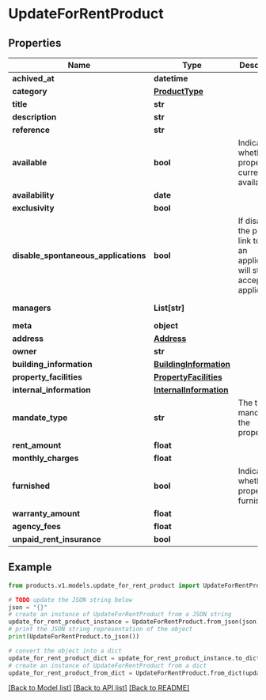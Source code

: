 # UpdateForRentProduct


## Properties

Name | Type | Description | Notes
------------ | ------------- | ------------- | -------------
**achived_at** | **datetime** |  | [optional] 
**category** | [**ProductType**](ProductType.md) |  | [optional] 
**title** | **str** |  | [optional] 
**description** | **str** |  | [optional] 
**reference** | **str** |  | [optional] 
**available** | **bool** | Indicates whether the property is currently available. | [optional] [default to True]
**availability** | **date** |  | [optional] 
**exclusivity** | **bool** |  | [optional] 
**disable_spontaneous_applications** | **bool** | If disabled, the public link to send an application will stop accepting applications. | [optional] [default to False]
**managers** | **List[str]** |  | [optional] [default to []]
**meta** | **object** |  | [optional] 
**address** | [**Address**](Address.md) |  | [optional] 
**owner** | **str** |  | [optional] 
**building_information** | [**BuildingInformation**](BuildingInformation.md) |  | [optional] 
**property_facilities** | [**PropertyFacilities**](PropertyFacilities.md) |  | [optional] 
**internal_information** | [**InternalInformation**](InternalInformation.md) |  | [optional] 
**mandate_type** | **str** | The type of mandate for the property. | [optional] [default to 'management']
**rent_amount** | **float** |  | [optional] 
**monthly_charges** | **float** |  | [optional] 
**furnished** | **bool** | Indicates whether the property is furnished. | [optional] [default to False]
**warranty_amount** | **float** |  | [optional] 
**agency_fees** | **float** |  | [optional] 
**unpaid_rent_insurance** | **bool** |  | [optional] 

## Example

```python
from products.v1.models.update_for_rent_product import UpdateForRentProduct

# TODO update the JSON string below
json = "{}"
# create an instance of UpdateForRentProduct from a JSON string
update_for_rent_product_instance = UpdateForRentProduct.from_json(json)
# print the JSON string representation of the object
print(UpdateForRentProduct.to_json())

# convert the object into a dict
update_for_rent_product_dict = update_for_rent_product_instance.to_dict()
# create an instance of UpdateForRentProduct from a dict
update_for_rent_product_from_dict = UpdateForRentProduct.from_dict(update_for_rent_product_dict)
```
[[Back to Model list]](../README.md#documentation-for-models) [[Back to API list]](../README.md#documentation-for-api-endpoints) [[Back to README]](../README.md)


